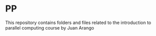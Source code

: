 # PP

This repository contains folders and files related to the introduction to parallel computing course by Juan Arango 
